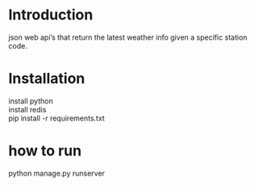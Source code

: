 <h1>Introduction</h1> 
json web api’s that return the latest weather info given a specific station code.
<h1>Installation</h1>

install python <br>
install redis<br>
pip install -r requirements.txt<br>


<h1>how to run</h1> 

python manage.py runserver
